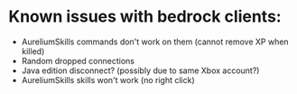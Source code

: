 # Known issues with bedrock clients:

- AureliumSkills commands don't work on them (cannot remove XP when killed)
- Random dropped connections
- Java edition disconnect? (possibly due to same Xbox account?)
- AureliumSkills skills won't work (no right click)
